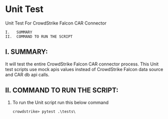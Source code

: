 # Unit Test

Unit Test For CrowdStrike Falcon CAR Connector
```
I.   SUMMARY
II.  COMMAND TO RUN THE SCRIPT
```
I. SUMMARY:
-----------------------------------------------------------------
It will test the entire CrowdStrike Falcon CAR connector process.
This Unit test scripts use mock apis values instead of CrowdStrike Falcon data source 
and CAR db api calls.


II. COMMAND TO RUN THE SCRIPT:
-----------------------------------------------------------------

1. To run the Unit script run this below command

   `crowdstrike> pytest .\tests\`

